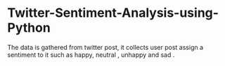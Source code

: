 # Twitter-Sentiment-Analysis-using-Python
The data is gathered from  twitter post, it collects user post assign a sentiment to it such as happy, neutral , unhappy and sad .
